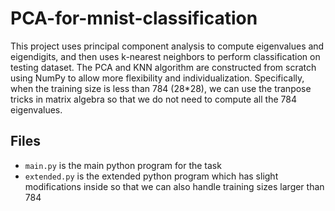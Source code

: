 # PCA-for-mnist-classification
This project uses principal component analysis to compute eigenvalues and eigendigits, and then uses k-nearest neighbors to perform classification on testing dataset. The PCA and KNN algorithm are constructed from scratch using NumPy to allow more flexibility and individualization. Specifically, when the training size is less than 784 (28\*28), we can use the tranpose tricks in matrix algebra so that we do not need to compute all the 784 eigenvalues.
## Files
- `main.py` is the main python program for the task
- `extended.py` is the extended python program which has slight modifications inside so that we can also handle training sizes larger than 784
